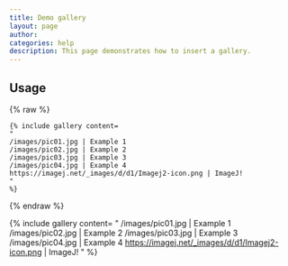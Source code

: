 ```yaml
---
title: Demo gallery
layout: page
author:
categories: help
description: This page demonstrates how to insert a gallery.
---
```


## Usage

{% raw %}
```
{% include gallery content=
"
/images/pic01.jpg | Example 1
/images/pic02.jpg | Example 2
/images/pic03.jpg | Example 3
/images/pic04.jpg | Example 4
https://imagej.net/_images/d/d1/Imagej2-icon.png | ImageJ!
"
%}
```
{% endraw %}

{% include gallery content=
"
/images/pic01.jpg | Example 1
/images/pic02.jpg | Example 2
/images/pic03.jpg | Example 3
/images/pic04.jpg | Example 4
https://imagej.net/_images/d/d1/Imagej2-icon.png | ImageJ!
"
%}
